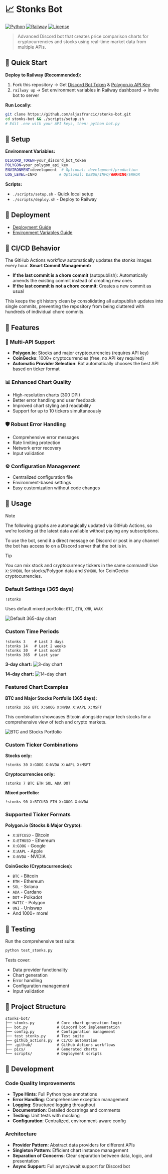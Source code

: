 # 📈 Stonks Bot

[![Python](https://img.shields.io/badge/Python-3.12+-blue.svg)](https://www.python.org/downloads/)
[![Railway](https://img.shields.io/badge/Deploy%20on-Railway-000000.svg?logo=railway)](https://railway.app/)
[![License](https://img.shields.io/badge/License-MIT-yellow.svg)](LICENSE)

> Advanced Discord bot that creates price comparison charts for cryptocurrencies and stocks using real-time market data from multiple APIs.

## 🚀 Quick Start

**Deploy to Railway (Recommended):**
1. Fork this repository → Get [Discord Bot Token](https://discord.com/developers/applications) & [Polygon.io API Key](https://polygon.io/)
2. `railway up` → Set environment variables in Railway dashboard → Invite bot to server

**Run Locally:**
```bash
git clone https://github.com/aljazfrancic/stonks-bot.git
cd stonks-bot && ./scripts/setup.sh
# Edit .env with your API keys, then: python bot.py
```

## 🔧 Setup

**Environment Variables:**
```bash
DISCORD_TOKEN=your_discord_bot_token
POLYGON=your_polygon_api_key
ENVIRONMENT=development  # Optional: development/production
LOG_LEVEL=INFO          # Optional: DEBUG/INFO/WARNING/ERROR
```

**Scripts:**
- `./scripts/setup.sh` - Quick local setup
- `./scripts/deploy.sh` - Deploy to Railway

## 🤖 Deployment

- [Deployment Guide](DEPLOYMENT.md)
- [Environment Variables Guide](ENVIRONMENT_VARIABLES.md)

## 🔄 CI/CD Behavior

The GitHub Actions workflow automatically updates the stonks images every hour. **Smart Commit Management:**

- **If the last commit is a chore commit** (autopublish): Automatically amends the existing commit instead of creating new ones
- **If the last commit is not a chore commit**: Creates a new commit as usual

This keeps the git history clean by consolidating all autopublish updates into single commits, preventing the repository from being cluttered with hundreds of individual chore commits.

## 🌟 Features

### 🔗 **Multi-API Support**
- **Polygon.io**: Stocks and major cryptocurrencies (requires API key)
- **CoinGecko**: 1000+ cryptocurrencies (free, no API key required)
- **Automatic Provider Selection**: Bot automatically chooses the best API based on ticker format

### 📊 **Enhanced Chart Quality**
- High-resolution charts (300 DPI)
- Better error handling and user feedback
- Improved chart styling and readability
- Support for up to 10 tickers simultaneously

### 🛡️ **Robust Error Handling**
- Comprehensive error messages
- Rate limiting protection
- Network error recovery
- Input validation

### ⚙️ **Configuration Management**
- Centralized configuration file
- Environment-based settings
- Easy customization without code changes

## 📖 Usage

> [!NOTE]
> The following graphs are automagically updated via GitHub Actions, so we're looking at the latest data available without paying any subscriptions.

To use the bot, send it a direct message on Discord or post in any channel the bot has access to on a Discord server that the bot is in.

> [!TIP]
> You can mix stock and cryptocurrency tickers in the same command! Use `X:SYMBOL` for stocks/Polygon data and `SYMBOL` for CoinGecko cryptocurrencies.

### **Default Settings (365 days)**
```
!stonks
```
Uses default mixed portfolio: `BTC`, `ETH`, `XMR`, `AVAX`

![Default 365-day chart](pics/!stonks.png)

### **Custom Time Periods**
```
!stonks 3    # Last 3 days
!stonks 14   # Last 2 weeks
!stonks 30   # Last month
!stonks 365  # Last year
```

**3-day chart:**
![3-day chart](pics/!stonks_3.png)

**14-day chart:**
![14-day chart](pics/!stonks_14.png)

### **Featured Chart Examples**

**BTC and Major Stocks Portfolio (365 days):**
```
!stonks 365 BTC X:GOOG X:NVDA X:AAPL X:MSFT
```
This combination showcases Bitcoin alongside major tech stocks for a comprehensive view of tech and crypto markets.

![BTC and Stocks Portfolio](pics/!stonks_365_BTC_X-GOOG_X-NVDA_X-AAPL_X-MSFT.png)

### **Custom Ticker Combinations**

**Stocks only:**
```
!stonks 30 X:GOOG X:NVDA X:AAPL X:MSFT
```

**Cryptocurrencies only:**
```
!stonks 7 BTC ETH SOL ADA DOT
```

**Mixed portfolio:**
```
!stonks 90 X:BTCUSD ETH X:GOOG X:NVDA
```

### **Supported Ticker Formats**

**Polygon.io (Stocks & Major Crypto):**
- `X:BTCUSD` - Bitcoin
- `X:ETHUSD` - Ethereum  
- `X:GOOG` - Google
- `X:AAPL` - Apple
- `X:NVDA` - NVIDIA

**CoinGecko (Cryptocurrencies):**
- `BTC` - Bitcoin
- `ETH` - Ethereum
- `SOL` - Solana
- `ADA` - Cardano
- `DOT` - Polkadot
- `MATIC` - Polygon
- `UNI` - Uniswap
- And 1000+ more!

## 🧪 Testing

Run the comprehensive test suite:

```bash
python test_stonks.py
```

Tests cover:
- Data provider functionality
- Chart generation
- Error handling
- Configuration management
- Input validation

## 📁 Project Structure

```
stonks-bot/
├── stonks.py          # Core chart generation logic
├── bot.py             # Discord bot implementation
├── config.py          # Configuration management
├── test_stonks.py     # Test suite
├── github_actions.py  # CI/CD automation
├── .github/           # GitHub Actions workflows
├── pics/              # Generated charts
└── scripts/           # Deployment scripts
```

## 🔧 Development

### **Code Quality Improvements**
- **Type Hints**: Full Python type annotations
- **Error Handling**: Comprehensive exception management
- **Logging**: Structured logging throughout
- **Documentation**: Detailed docstrings and comments
- **Testing**: Unit tests with mocking
- **Configuration**: Centralized, environment-aware config

### **Architecture**
- **Provider Pattern**: Abstract data providers for different APIs
- **Singleton Pattern**: Efficient chart instance management
- **Separation of Concerns**: Clear separation between data, logic, and presentation
- **Async Support**: Full async/await support for Discord bot
